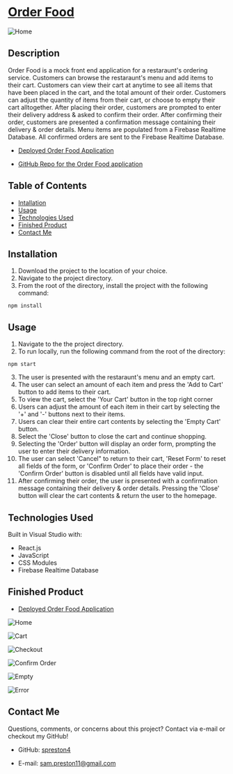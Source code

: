 # [Order Food](https://spreston4.github.io/order-food/)

![Home](./public/assets/images/banner.PNG)

## Description

Order Food is a mock front end application for a restaraunt's ordering service. Customers can browse the restaraunt's menu and add items to their cart. Customers can view their cart at anytime to see all items that have been placed in the cart, and the total amount of their order. Customers can adjust the quantity of items from their cart, or choose to empty their cart alltogether. After placing their order, customers are prompted to enter their delivery address & asked to confirm their order. After confirming their order, customers are presented a confirmation message containing their delivery & order details. Menu items are populated from a Firebase Realtime Database. All confirmed orders are sent to the Firebase Realtime Database.

- [Deployed Order Food Application](https://spreston4.github.io/order-food/)

- [GitHub Repo for the Order Food application](https://github.com/spreston4/order-food)

## Table of Contents

- [Intallation](#installation)
- [Usage](#usage)
- [Technologies Used](#technologies-used)
- [Finished Product](#finished-product)
- [Contact Me](#contact-me)

## Installation

1.  Download the project to the location of your choice.
2.  Navigate to the project directory.
3.  From the root of the directory, install the project with the following command:

```
npm install
```

## Usage

1. Navigate to the the project directory.
2. To run locally, run the following command from the root of the directory:

```
npm start
```

3. The user is presented with the restaraunt's menu and an empty cart.
4. The user can select an amount of each item and press the 'Add to Cart' button to add items to their cart.
5. To view the cart, select the 'Your Cart' button in the top right corner
6. Users can adjust the amount of each item in their cart by selecting the '+' and '-' buttons next to their items.
7. Users can clear their entire cart contents by selecting the 'Empty Cart' button.
8. Select the 'Close' button to close the cart and continue shopping.
9. Selecting the 'Order' button will display an order form, prompting the user to enter their delivery information.
10. The user can select 'Cancel" to return to their cart, 'Reset Form' to reset all fields of the form, or 'Confirm Order' to place their order - the 'Confirm Order' button is disabled until all fields have valid input.
11. After confirming their order, the user is presented with a confirmation message containing their delivery & order details. Pressing the 'Close' button will clear the cart contents & return the user to the homepage.

## Technologies Used

Built in Visual Studio with:

- React.js
- JavaScript
- CSS Modules
- Firebase Realtime Database

## Finished Product

- [Deployed Order Food Application](https://spreston4.github.io/order-food/)

![Home](./public/assets/images/menu2.PNG)

![Cart](./public/assets/images/cart.PNG)

![Checkout](./public/assets/images/checkout.PNG)

![Confirm Order](./public/assets/images/confirmed.PNG)

![Empty](./public/assets/images/empty.PNG)

![Error](./public/assets/images/error.PNG)

## Contact Me

Questions, comments, or concerns about this project? Contact via e-mail or checkout my GitHub!

- GitHub: [spreston4](https://github.com/spreston4)

- E-mail: [sam.preston11@gmail.com](mailto:sam.preston11@gmail.com)
